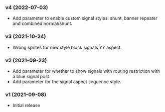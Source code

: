 ### v4  (2022-07-03)

* Add parameter to enable custom signal styles: shunt, banner repeater and combined normal/shunt.

### v3  (2021-10-24)

* Wrong sprites for new style block signals YY aspect.

### v2  (2021-09-23)

* Add parameter for whether to show signals with routing restriction with a blue signal post.
* Add parameter for the signal aspect sequence style.

### v1  (2021-09-08)

* Initial release

